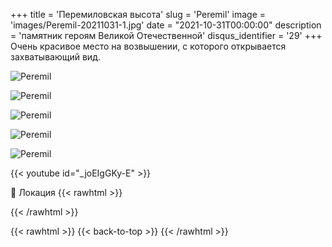 +++
title = 'Перемиловская высота'
slug = 'Peremil'
image = 'images/Peremil-20211031-1.jpg'
date = "2021-10-31T00:00:00"
description = 'памятник героям Великой Отечественной'
disqus_identifier = '29'
+++
Очень красивое место на возвышении, с которого открывается захватывающий вид.

![Peremil](/images/Peremil-20211031-2.jpg)

![Peremil](/images/Peremil-20211031-3.jpg)

![Peremil](/images/Peremil-20211031-4.jpg)

![Peremil](/images/Peremil-20211031-5.jpg)

![Peremil](/images/Peremil-20211031-6.jpg)

{{< youtube id="_joEIgGKy-E" >}}

📍 Локация
{{< rawhtml >}}
<div class="yandex-map-container">
<script type="text/javascript" charset="utf-8" async src="https://api-maps.yandex.ru/services/constructor/1.0/js/?um=constructor%3A2055f1c804c74e8e14382ffc8ffa7099b2e0e7205ec6eaa401c64e249a6d8d77&amp;width=800&amp;height=400&amp;lang=ru_RU&amp;scroll=true"></script>
</div>
{{< /rawhtml >}}

{{< rawhtml >}}
{{< back-to-top >}}
{{< /rawhtml >}}
